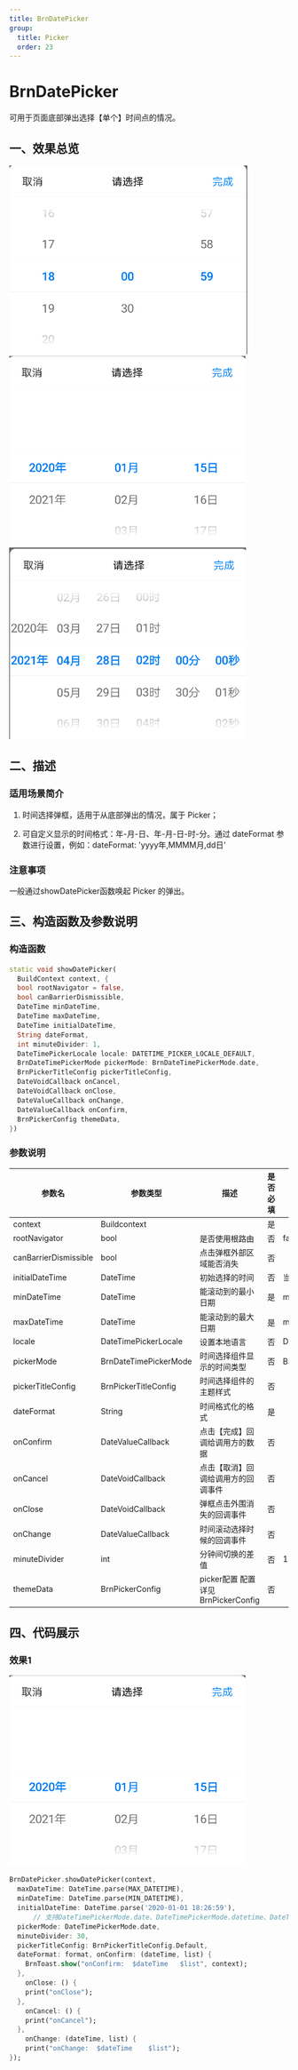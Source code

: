 ```yaml
---
title: BrnDatePicker
group:
  title: Picker
  order: 23
---
```



# BrnDatePicker

可用于页面底部弹出选择【单个】时间点的情况。

## 一、效果总览

![](./img/BrnDatePickerTime.png)
<br/>
![](./img/BrnDatePickerYMD.png)
<br/>
![](./img/BrnDatePickerYMDHMS.png)

## 二、描述

### 适用场景简介

1. 时间选择弹框，适用于从底部弹出的情况，属于 Picker；

2. 可自定义显示的时间格式：年-月-日、年-月-日-时-分。通过 dateFormat 参数进行设置，例如：dateFormat: 'yyyy年,MMMM月,dd日'

### 注意事项

一般通过showDatePicker函数唤起 Picker 的弹出。

## 三、构造函数及参数说明
### 构造函数

```dart
static void showDatePicker(
  BuildContext context, {
  bool rootNavigator = false,
  bool canBarrierDismissible,
  DateTime minDateTime,
  DateTime maxDateTime,
  DateTime initialDateTime,
  String dateFormat,
  int minuteDivider: 1,
  DateTimePickerLocale locale: DATETIME_PICKER_LOCALE_DEFAULT,
  BrnDateTimePickerMode pickerMode: BrnDateTimePickerMode.date,
  BrnPickerTitleConfig pickerTitleConfig,
  DateVoidCallback onCancel,
  DateVoidCallback onClose,
  DateValueCallback onChange,
  DateValueCallback onConfirm,
  BrnPickerConfig themeData,
}) 
```

### 参数说明

| 参数名 | 参数类型 | 描述 | 是否必填 | 默认值 |
| --- | --- | --- | --- | --- |
| context | Buildcontext |  | 是 |  |
| rootNavigator | bool | 是否使用根路由 | 否 | false |
| canBarrierDismissible | bool | 点击弹框外部区域能否消失 | 否 |  |
| initialDateTime | DateTime | 初始选择的时间 | 否 | 当前时间 |
| minDateTime | DateTime | 能滚动到的最小日期 | 是 | minDateTime ≤ maxDateTime |
| maxDateTime | DateTime | 能滚动到的最大日期 | 是 | minDateTime ≤ maxDateTime |
| locale | DateTimePickerLocale | 设置本地语言 | 否 | DateTimePickerLocale.zh\_cn |
| pickerMode | BrnDateTimePickerMode | 时间选择组件显示的时间类型 | 否 | BrnDateTimePickerMode.date |
| pickerTitleConfig | BrnPickerTitleConfig | 时间选择组件的主题样式 | 否 |  |
| dateFormat | String | 时间格式化的格式 | 是 |  |
| onConfirm | DateValueCallback | 点击【完成】回调给调用方的数据 | 否 |  |
| onCancel | DateVoidCallback | 点击【取消】回调给调用方的回调事件 | 否 |  |
| onClose | DateVoidCallback | 弹框点击外围消失的回调事件 | 否 |  |
| onChange | DateValueCallback | 时间滚动选择时候的回调事件 | 否 |  |
| minuteDivider | int | 分钟间切换的差值 | 否 | 1 |
| themeData | BrnPickerConfig | picker配置 配置详见BrnPickerConfig | 否 |  |

 

## 四、代码展示

### 效果1

![](./img/BrnDatePickerYMD.png) 



```dart
BrnDatePicker.showDatePicker(context,
  maxDateTime: DateTime.parse(MAX_DATETIME),
  minDateTime: DateTime.parse(MIN_DATETIME),
  initialDateTime: DateTime.parse('2020-01-01 18:26:59'),
      // 支持DateTimePickerMode.date、DateTimePickerMode.datetime、DateTimePickerMode.time
  pickerMode: DateTimePickerMode.date,
  minuteDivider: 30,
  pickerTitleConfig: BrnPickerTitleConfig.Default,
  dateFormat: format, onConfirm: (dateTime, list) {
    BrnToast.show("onConfirm:  $dateTime   $list", context);
  }, 
	onClose: () {
    print("onClose");
  }, 
	onCancel: () {
    print("onCancel");
  }, 
	onChange: (dateTime, list) {
    print("onChange:  $dateTime    $list");
});
```

